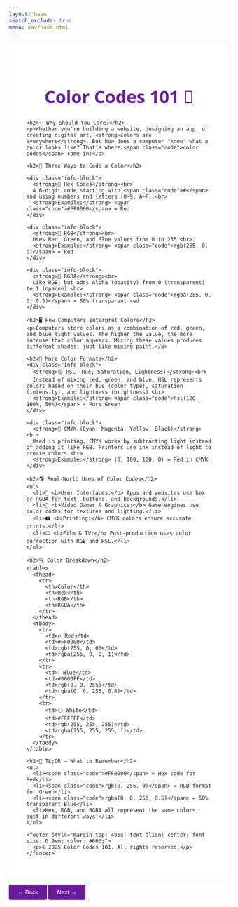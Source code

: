 ```yaml
---
layout: base
search_exclude: true
menu: nav/home.html
---
```


<html lang="en">
<head>
  <meta charset="UTF-8">
  <meta name="viewport" content="width=device-width, initial-scale=1.0">
  <title>Color Codes 101 🎨</title>
  <style>
    body {
      font-family: 'Segoe UI', sans-serif;
      background-color: #fdfdfd;
      margin: 0;
      padding: 30px;
      color: #222;
    }
    .lesson {
      max-width: 900px;
      margin: auto;
      background: #ffffff;
      padding: 40px;
      border-radius: 10px;
      box-shadow: 0 0 10px rgba(0,0,0,0.05);
    }
    h1 {
      font-size: 2.8em;
      color: #6a1b9a;
      text-align: center;
    }
    h2 {
      font-size: 1.9em;
      margin-top: 40px;
      border-bottom: 2px solid #6a1b9a33;
      padding-bottom: 6px;
    }
    .info-block {
      background: #f3e5f5;
      padding: 20px;
      border-left: 6px solid #6a1b9a;
      border-radius: 5px;
      margin: 20px 0;
    }
    .code {
      font-family: monospace;
      background: #eee;
      padding: 10px 15px;
      border-radius: 4px;
      display: inline-block;
    }
    table {
      width: 100%;
      border-collapse: collapse;
      margin-top: 20px;
    }
    th, td {
      padding: 10px;
      border: 1px solid #ddd;
      text-align: center;
    }
    .quiz {
      background: #ede7f6;
      padding: 20px;
      margin-top: 40px;
      border-left: 6px solid #4527a0;
      border-radius: 5px;
    }
    button {
      margin-top: 10px;
      padding: 10px 20px;
      background: #6a1b9a;
      color: white;
      border: none;
      border-radius: 4px;
      cursor: pointer;
    }
    .answer {
      display: none;
      background: #d1c4e9;
      padding: 15px;
      margin-top: 15px;
      border-radius: 5px;
    }
    .discussion {
      background: #fff3e0;
      padding: 15px;
      border-left: 5px solid #ff9800;
      margin: 30px 0;
    }
  </style>
</head>
<body>
  <div class="lesson">
    <h1>Color Codes 101 🎨</h1>

    <h2>✨ Why Should You Care?</h2>
    <p>Whether you're building a website, designing an app, or creating digital art, <strong>colors are everywhere</strong>. But how does a computer "know" what a color looks like? That’s where <span class="code">color codes</span> come in!</p>

    <h2>📌 Three Ways to Code a Color</h2>

    <div class="info-block">
      <strong>🔷 Hex Codes</strong><br>
      A 6-digit code starting with <span class="code">#</span> and using numbers and letters (0–9, A–F).<br>
      <strong>Example:</strong> <span class="code">#FF0000</span> = Red
    </div>

    <div class="info-block">
      <strong>🔶 RGB</strong><br>
      Uses Red, Green, and Blue values from 0 to 255.<br>
      <strong>Example:</strong> <span class="code">rgb(255, 0, 0)</span> = Red
    </div>

    <div class="info-block">
      <strong>🔷 RGBA</strong><br>
      Like RGB, but adds Alpha (opacity) from 0 (transparent) to 1 (opaque).<br>
      <strong>Example:</strong> <span class="code">rgba(255, 0, 0, 0.5)</span> = 50% transparent red
    </div>

    <h2>🖥️ How Computers Interpret Colors</h2>
    <p>Computers store colors as a combination of red, green, and blue light values. The higher the value, the more intense that color appears. Mixing these values produces different shades, just like mixing paint.</p>

    <h2>🎨 More Color Formats</h2>
    <div class="info-block">
      <strong>🟡 HSL (Hue, Saturation, Lightness)</strong><br>
      Instead of mixing red, green, and blue, HSL represents colors based on their hue (color type), saturation (intensity), and lightness (brightness).<br>
      <strong>Example:</strong> <span class="code">hsl(120, 100%, 50%)</span> = Pure Green
    </div>

    <div class="info-block">
      <strong>🌈 CMYK (Cyan, Magenta, Yellow, Black)</strong><br>
      Used in printing, CMYK works by subtracting light instead of adding it like RGB. Printers use ink instead of light to create colors.<br>
      <strong>Example:</strong> (0, 100, 100, 0) = Red in CMYK
    </div>

    <h2>🌎 Real-World Uses of Color Codes</h2>
    <ul>
      <li>📱 <b>User Interfaces:</b> Apps and websites use hex or RGBA for text, buttons, and backgrounds.</li>
      <li>🎥 <b>Video Games & Graphics:</b> Game engines use color codes for textures and lighting.</li>
      <li>🖨️ <b>Printing:</b> CMYK colors ensure accurate prints.</li>
      <li>🎞️ <b>Film & TV:</b> Post-production uses color correction with RGB and HSL.</li>
    </ul>

    <h2>🔍 Color Breakdown</h2>
    <table>
      <thead>
        <tr>
          <th>Color</th>
          <th>Hex</th>
          <th>RGB</th>
          <th>RGBA</th>
        </tr>
      </thead>
      <tbody>
        <tr>
          <td>🔥 Red</td>
          <td>#FF0000</td>
          <td>rgb(255, 0, 0)</td>
          <td>rgba(255, 0, 0, 1)</td>
        </tr>
        <tr>
          <td>💧 Blue</td>
          <td>#0000FF</td>
          <td>rgb(0, 0, 255)</td>
          <td>rgba(0, 0, 255, 0.4)</td>
        </tr>
        <tr>
          <td>⚪ White</td>
          <td>#FFFFFF</td>
          <td>rgb(255, 255, 255)</td>
          <td>rgba(255, 255, 255, 1)</td>
        </tr>
      </tbody>
    </table>

    <h2>🔑 TL;DR – What to Remember</h2>
    <ul>
      <li><span class="code">#FF0000</span> = Hex code for Red</li>
      <li><span class="code">rgb(0, 255, 0)</span> = RGB format for Green</li>
      <li><span class="code">rgba(0, 0, 255, 0.5)</span> = 50% transparent Blue</li>
      <li>Hex, RGB, and RGBA all represent the same colors, just in different ways!</li>
    </ul>

    <footer style="margin-top: 40px; text-align: center; font-size: 0.9em; color: #666;">
      <p>© 2025 Color Codes 101. All rights reserved.</p>
    </footer>
  </div>
</body>
</html>

<script>
  function goBack() {
    window.location.href = 'Base64Lesson.html'; // 👈 example of your previous page
  }
</script>


<div class="d-flex justify-content-center py-4">
  <button class="btn btn-custom me-3" onclick="goBack()">← Back</button>
  <button class="btn btn-custom" onclick="goNext()">Next →</button>
</div>
